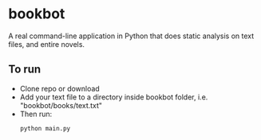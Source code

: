 # bookbot
A real command-line application in Python that does static analysis on text files, and entire novels.

## To run
 - Clone repo or download
 - Add your text file to a directory inside bookbot folder, i.e. "bookbot/books/text.txt"
 - Then run:
    ```
    python main.py
    ```